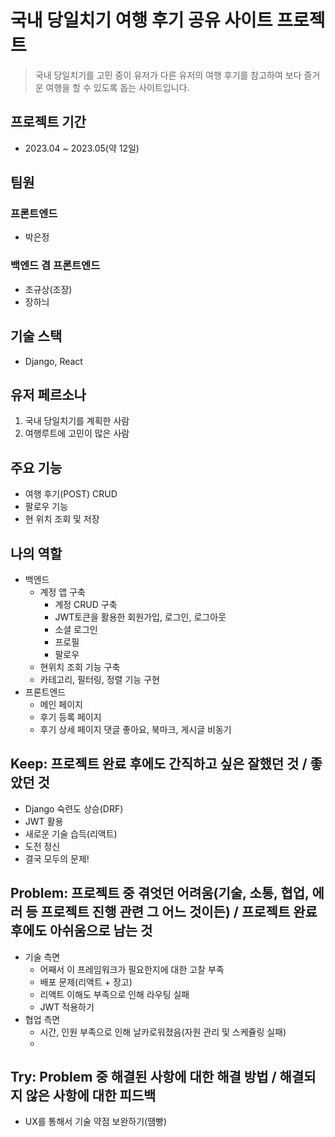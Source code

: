 # 국내 당일치기 여행 후기 공유 사이트 프로젝트
> 국내 당일치기를 고민 중이 유저가 다른 유저의 여행 후기를 참고하여 보다 즐거운 여행을 할 수 있도록 돕는 사이트입니다.

## 프로젝트 기간
- 2023.04 ~ 2023.05(약 12일)

## 팀원
### 프론트엔드
- 박은정
### 백엔드 겸 프론트엔드
- 조규상(조장)
- 장하늬

## 기술 스택
- Django, React

## 유저 페르소나
1. 국내 당일치기를 계획한 사람
2. 여행루트에 고민이 많은 사람

## 주요 기능
- 여행 후기(POST) CRUD
- 팔로우 기능
- 현 위치 조회 및 저장

## 나의 역할
- 백엔드
  - 계정 앱 구축
    - 계정 CRUD 구축
    - JWT토큰을 활용한 회원가입, 로그인, 로그아웃
    - 소셜 로그인
    - 프로필
    - 팔로우
  - 현위치 조회 기능 구축
  - 카테고리, 필터링, 정렬 기능 구현
- 프론트엔드
  - 메인 페이지
  - 후기 등록 페이지
  - 후기 상세 페이지 댓글 좋아요, 북마크, 게시글 비동기

## Keep: 프로젝트 완료 후에도 간직하고 싶은 잘했던 것 / 좋았던 것
- Django 숙련도 상승(DRF)
- JWT 활용
- 새로운 기술 습득(리액트)
- 도전 정신
- 결국 모두의 문제!

## Problem: 프로젝트 중 겪엇던 어려움(기술, 소통, 협업, 에러 등 프로젝트 진행 관련 그 어느 것이든) / 프로젝트 완료 후에도 아쉬움으로 남는 것
- 기술 측면
  - 어째서 이 프레임워크가 필요한지에 대한 고찰 부족
  - 배포 문제(리액트 + 장고)
  - 리액트 이해도 부족으로 인해 라우팅 실패
  - JWT 적용하기
- 협업 측면
  - 시간, 인원 부족으로 인해 날카로워졌음(자원 관리 및 스케쥴링 실패)
  - 

## Try: Problem 중 해결된 사항에 대한 해결 방법 / 해결되지 않은 사항에 대한 피드백
- UX를 통해서 기술 약점 보완하기(땜빵)
